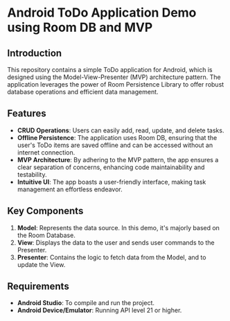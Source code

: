 # Android ToDo Application Demo using Room DB and MVP

## Introduction

This repository contains a simple ToDo application for Android, which is designed using the Model-View-Presenter (MVP) architecture pattern. The application leverages the power of Room Persistence Library to offer robust database operations and efficient data management.

## Features

- **CRUD Operations**: Users can easily add, read, update, and delete tasks.
- **Offline Persistence**: The application uses Room DB, ensuring that the user's ToDo items are saved offline and can be accessed without an internet connection.
- **MVP Architecture**: By adhering to the MVP pattern, the app ensures a clear separation of concerns, enhancing code maintainability and testability.
- **Intuitive UI**: The app boasts a user-friendly interface, making task management an effortless endeavor.

## Key Components

1. **Model**: Represents the data source. In this demo, it's majorly based on the Room Database.
2. **View**: Displays the data to the user and sends user commands to the Presenter.
3. **Presenter**: Contains the logic to fetch data from the Model, and to update the View.

## Requirements

- **Android Studio**: To compile and run the project.
- **Android Device/Emulator**: Running API level 21 or higher.
